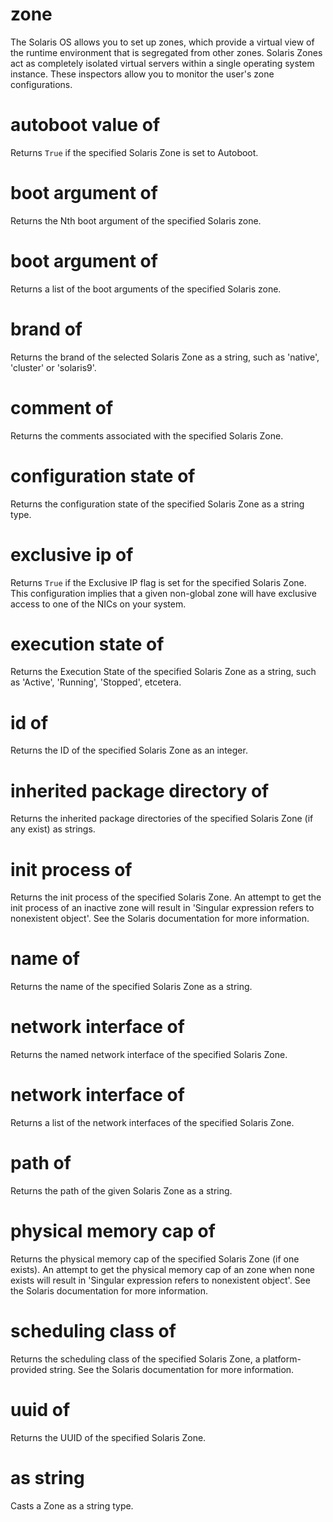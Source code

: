 # zone

The Solaris OS allows you to set up zones, which provide a virtual view of the runtime environment that is segregated from other zones. Solaris Zones act as completely isolated virtual servers within a single operating system instance. These inspectors allow you to monitor the user&#39;s zone configurations.

# autoboot value of <zone>

Returns `True` if the specified Solaris Zone is set to Autoboot.

# boot argument <integer> of <zone>

Returns the Nth boot argument of the specified Solaris zone.

# boot argument of <zone>

Returns a list of the boot arguments of the specified Solaris zone.

# brand of <zone>

Returns the brand of the selected Solaris Zone as a string, such as &#39;native&#39;, &#39;cluster&#39; or &#39;solaris9&#39;.

# comment of <zone>

Returns the comments associated with the specified Solaris Zone.

# configuration state of <zone>

Returns the configuration state of the specified Solaris Zone as a string type.

# exclusive ip of <zone>

Returns `True` if the Exclusive IP flag is set for the specified Solaris Zone. This configuration implies that a given non-global zone will have exclusive access to one of the NICs on your system.

# execution state of <zone>

Returns the Execution State of the specified Solaris Zone as a string, such as &#39;Active&#39;, &#39;Running&#39;, &#39;Stopped&#39;, etcetera.

# id of <zone>

Returns the ID of the specified Solaris Zone as an integer.

# inherited package directory of <zone>

Returns the inherited package directories of the specified Solaris Zone (if any exist) as strings.

# init process of <zone>

Returns the init process of the specified Solaris Zone. An attempt to get the init process of an inactive zone will result in &#39;Singular expression refers to nonexistent object&#39;. See the Solaris documentation for more information.

# name of <zone>

Returns the name of the specified Solaris Zone as a string.

# network interface <string> of <zone>

Returns the named network interface of the specified Solaris Zone.

# network interface of <zone>

Returns a list of the network interfaces of the specified Solaris Zone.

# path of <zone>

Returns the path of the given Solaris Zone as a string.

# physical memory cap of <zone>

Returns the physical memory cap of the specified Solaris Zone (if one exists). An attempt to get the physical memory cap of an zone when none exists will result in &#39;Singular expression refers to nonexistent object&#39;.  See the Solaris documentation for more information.

# scheduling class of <zone>

Returns the scheduling class of the specified Solaris Zone, a platform-provided string.  See the Solaris documentation for more information.

# uuid of <zone>

Returns the UUID of the specified Solaris Zone.

# <zone> as string

Casts a Zone as a string type.
